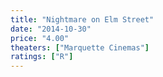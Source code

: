 ```yaml
---
title: "Nightmare on Elm Street"
date: "2014-10-30"
price: "4.00"
theaters: ["Marquette Cinemas"]
ratings: ["R"]
---
```


